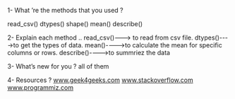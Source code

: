 1- What ’re the methods that you used ?

read_csv()
dtypes()
shape()
mean()
describe()



2- Explain each method ..
read_csv()---> to read from csv file.
dtypes()---->to get the types of data.
mean()---->to calculate the mean for specific columns or rows.
describe()---->to summriez the data


3- What’s new for you ?
all of them 


4- Resources ? 
www.geek4geeks.com
www.stackoverflow.com
www.programmiz.com